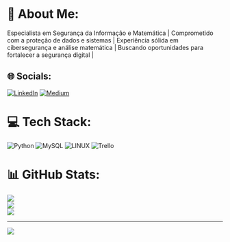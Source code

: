 # 💫 About Me:
Especialista em Segurança da Informação e Matemática | Comprometido com a proteção de dados e sistemas | Experiência sólida em cibersegurança e análise matemática | Buscando oportunidades para fortalecer a segurança digital |


## 🌐 Socials:
[![LinkedIn](https://img.shields.io/badge/LinkedIn-%230077B5.svg?logo=linkedin&logoColor=white)](https://linkedin.com/in/https://www.linkedin.com/in/guylherme-aldo-680385299/) [![Medium](https://img.shields.io/badge/Medium-12100E?logo=medium&logoColor=white)](https://medium.com/@https://medium.com/@guylhermeldo) 

# 💻 Tech Stack:
![Python](https://img.shields.io/badge/python-3670A0?style=flat-square&logo=python&logoColor=ffdd54) ![MySQL](https://img.shields.io/badge/mysql-%2300000f.svg?style=flat-square&logo=mysql&logoColor=white) ![LINUX](https://img.shields.io/badge/Linux-FCC624?style=flat-square&logo=linux&logoColor=black) ![Trello](https://img.shields.io/badge/Trello-%23026AA7.svg?style=flat-square&logo=Trello&logoColor=white)
# 📊 GitHub Stats:
![](https://github-readme-stats.vercel.app/api?username=Guylh3rme&theme=nord&hide_border=true&include_all_commits=false&count_private=false)<br/>
![](https://github-readme-streak-stats.herokuapp.com/?user=Guylh3rme&theme=nord&hide_border=true)<br/>
![](https://github-readme-stats.vercel.app/api/top-langs/?username=Guylh3rme&theme=nord&hide_border=true&include_all_commits=false&count_private=false&layout=compact)

---
[![](https://visitcount.itsvg.in/api?id=Guylh3rme&icon=0&color=0)](https://visitcount.itsvg.in)

<!-- Proudly created with GPRM ( https://gprm.itsvg.in ) -->